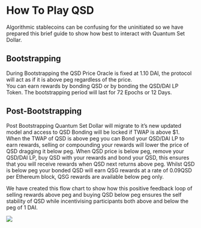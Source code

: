 # How To Play QSD

Algorithmic stablecoins can be confusing for the uninitiated so we have prepared this brief guide to show how best to interact with Quantum Set Dollar.

## Bootstrapping
During Bootstrapping the QSD Price Oracle is fixed at 1.10 DAI, the protocol will act as if it is above peg regardless of the price.     
You can earn rewards by bonding QSD or by bonding the QSD/DAI LP Token. The bootstrapping period will last for 72 Epochs or 12 Days.


## Post-Bootstrapping
Post Bootstrapping Quantum Set Dollar will migrate to it’s new updated model and access to QSD Bonding will be locked if TWAP is above $1. 
When the TWAP of QSD is above peg you can Bond your QSD/DAI LP to earn rewards, selling or compounding your rewards will lower the price of QSD dragging it below peg. 
When QSD price is below peg, remove your QSD/DAI LP, buy QSD with your rewards and bond your QSD, this ensures that you will receive rewards when QSD next returns above peg.
Whilst QSD is below peg your bonded QSD will earn QSG rewards at a rate of 0.09QSD per Ethereum block, QSG rewards are available below peg only.

We have created this flow chart to show how this positive feedback loop of selling rewards above peg and buying QSD below peg ensures the self stability of QSD while incentivising participants both above and below the peg of 1 DAI.

![](/QSD_PFL.jpeg)
